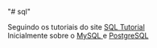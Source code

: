 "# sql" 

Seguindo os tutoriais do site <a href="https://www.sqltutorial.org/">SQL Tutorial<a><br>
Inicialmente sobre o <a href="https://www.mysqltutorial.org/">MySQL <a> e <a href="https://www.postgresqltutorial.com/">PostgreSQL <a>

